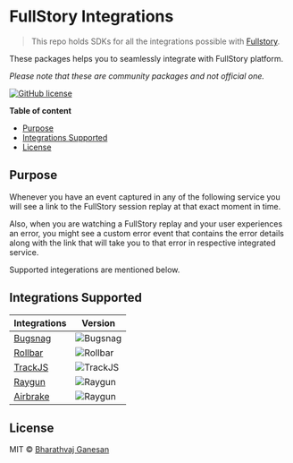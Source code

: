 # FullStory Integrations

> This repo holds SDKs for all the integrations possible with [Fullstory](https://www.fullstory.com/).

These packages helps you to seamlessly integrate with FullStory platform.

_Please note that these are community packages and not official one._

[![GitHub license](https://img.shields.io/badge/license-MIT-green.svg)](https://shields.io/)

<!-- START doctoc generated TOC please keep comment here to allow auto update -->
<!-- DON'T EDIT THIS SECTION, INSTEAD RE-RUN doctoc TO UPDATE -->

**Table of content**

- [Purpose](#purpose)
- [Integrations Supported](#integrations-supported)
- [License](#license)

<!-- END doctoc generated TOC please keep comment here to allow auto update -->

## Purpose

Whenever you have an event captured in any of the following service you will see a link to the FullStory session replay at that exact moment in time.

Also, when you are watching a FullStory replay and your user experiences an error, you might see a custom error event that contains the error details along with
the link that will take you to that error in respective integrated service.

Supported integerations are mentioned below.

## Integrations Supported

| Integrations                | Version                                                                    |
| --------------------------- | -------------------------------------------------------------------------- |
| [Bugsnag](packages/bugsnag) | ![Bugsnag](https://img.shields.io/npm/v/@bharathvaj/fullstory-bugsnag.svg) |
| [Rollbar](packages/rollbar) | ![Rollbar](https://img.shields.io/npm/v/@bharathvaj/fullstory-rollbar.svg) |
| [TrackJS](packages/trackjs) | ![TrackJS](https://img.shields.io/npm/v/@bharathvaj/fullstory-trackjs.svg) |
| [Raygun](packages/raygun)   | ![Raygun](https://img.shields.io/npm/v/@bharathvaj/fullstory-raygun.svg)   |
| [Airbrake](packages/airbrake)   | ![Raygun](https://img.shields.io/npm/v/@bharathvaj/fullstory-airbrake.svg)   |

## License

MIT © [Bharathvaj Ganesan](https://github.com/bharathvaj-ganesan)
